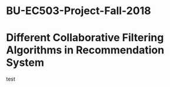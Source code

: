 # BU-EC503-Project-Fall-2018
# Different Collaborative Filtering Algorithms in Recommendation System
test
